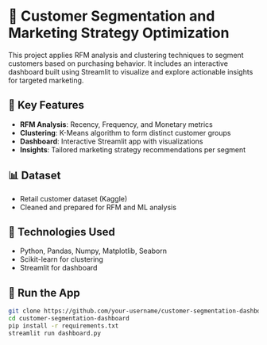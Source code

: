 # 🎯 Customer Segmentation and Marketing Strategy Optimization

This project applies RFM analysis and clustering techniques to segment customers based on purchasing behavior. It includes an interactive dashboard built using Streamlit to visualize and explore actionable insights for targeted marketing.

## 🧠 Key Features

- **RFM Analysis**: Recency, Frequency, and Monetary metrics
- **Clustering**: K-Means algorithm to form distinct customer groups
- **Dashboard**: Interactive Streamlit app with visualizations
- **Insights**: Tailored marketing strategy recommendations per segment

## 📊 Dataset

- Retail customer dataset (Kaggle)
- Cleaned and prepared for RFM and ML analysis

## 🧰 Technologies Used

- Python, Pandas, Numpy, Matplotlib, Seaborn
- Scikit-learn for clustering
- Streamlit for dashboard

## 🚀 Run the App

```bash
git clone https://github.com/your-username/customer-segmentation-dashboard.git
cd customer-segmentation-dashboard
pip install -r requirements.txt
streamlit run dashboard.py
